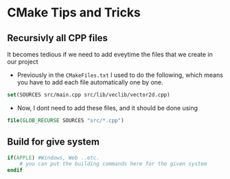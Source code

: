 # CMake Tips and Tricks

## Recursivly all CPP files

It becomes tedious if we need to add eveytime the files that we create in our project

- Previously in the `CMakeFiles.txt` I used to do the following, which means you have to add each file automatically one by one.

```cmake
set(SOURCES src/main.cpp src/lib/veclib/vector2d.cpp)
```

- Now, I dont need to add these files, and it should be done using

```cmake
file(GLOB_RECURSE SOURCES "src/*.cpp")
```

## Build for give system

```cmake
if(APPLE) #Windows, Web ..etc.
    # you can put the building commands here for the given system
endif
```
